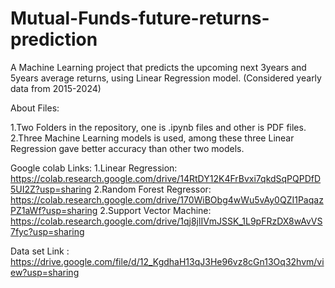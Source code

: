 # Mutual-Funds-future-returns-prediction
A Machine Learning project that predicts the upcoming next 3years and 5years average returns, using Linear Regression model. (Considered yearly data from 2015-2024)

About Files:

  1.Two Folders in the repository, one is .ipynb files and other is PDF files.
  2.Three Machine Learning models is used, among these three Linear Regression gave better accuracy than other two models.

Google colab Links: 
  1.Linear Regression: https://colab.research.google.com/drive/14RtDY12K4FrBvxi7qkdSqPQPDfD5UI2Z?usp=sharing
  2.Random Forest Regressor: https://colab.research.google.com/drive/170WiBObg4wWu5vAy0QZI1PaqazPZ1aWf?usp=sharing
  2.Support Vector Machine: https://colab.research.google.com/drive/1qj8jlIVmJSSK_1L9pFRzDX8wAvVS7fyc?usp=sharing

Data set Link : https://drive.google.com/file/d/12_KgdhaH13qJ3He96vz8cGn13Oq32hvm/view?usp=sharing
